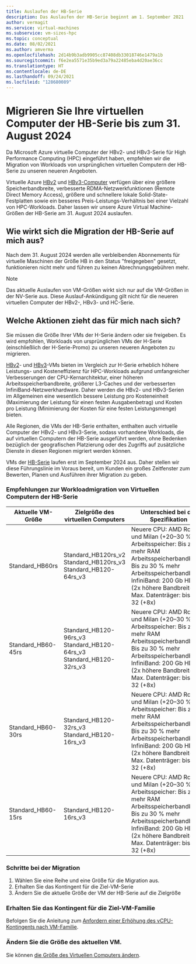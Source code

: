 ```yaml
---
title: Auslaufen der HB-Serie
description: Das Auslaufen der HB-Serie beginnt am 1. September 2021
author: vermagit
ms.service: virtual-machines
ms.subservice: vm-sizes-hpc
ms.topic: conceptual
ms.date: 08/02/2021
ms.author: amverma
ms.openlocfilehash: 2d14b9b3adb9905cc87408db33018746e1479a1b
ms.sourcegitcommit: f6e2ea5571e35b9ed3a79a22485eba4d20ae36cc
ms.translationtype: HT
ms.contentlocale: de-DE
ms.lasthandoff: 09/24/2021
ms.locfileid: "128680089"
---
```

# <a name="migrate-your-hb-series-virtual-machines-by-august-31-2024"></a>Migrieren Sie Ihre virtuellen Computer der HB-Serie bis zum 31. August 2024
Da Microsoft Azure virtuelle Computer der HBv2- und HBv3-Serie für High Performance Computing (HPC) eingeführt haben, empfehlen wir die Migration von Workloads von ursprünglichen virtuellen Computern der HB-Serie zu unseren neueren Angeboten.  

Virtuelle Azure [HBv2](hbv2-series.md) und [HBv3-Computer](hbv3-series.md) verfügen über eine größere Speicherbandbreite, verbesserte RDMA-Netzwerkfunktionen (Remote Direct Memory Access), größere und schnellere lokale Solid-State-Festplatten sowie ein besseres Preis-Leistungs-Verhältnis bei einer Vielzahl von HPC-Workloads. Daher lassen wir unsere Azure Virtual Machine-Größen der HB-Serie am 31. August 2024 auslaufen.

## <a name="how-does-the-hb-series-migration-affect-me"></a>Wie wirkt sich die Migration der HB-Serie auf mich aus?  

Nach dem 31. August 2024 werden alle verbleibenden Abonnements für virtuelle Maschinen der Größe HB in den Status "freigegeben" gesetzt, funktionieren nicht mehr und führen zu keinen Abrechnungsgebühren mehr.  
> [!NOTE]
> Das aktuelle Auslaufen von VM-Größen wirkt sich nur auf die VM-Größen in der NV-Serie aus. Diese Auslauf-Ankündigung gilt nicht für die neueren virtuellen Computer der HBv2-, HBv3- und HC-Serie. 

## <a name="what-actions-should-i-take"></a>Welche Aktionen zieht das für mich nach sich?  

Sie müssen die Größe Ihrer VMs der H-Serie ändern oder sie freigeben. Es wird empfohlen, Workloads von ursprünglichen VMs der H-Serie (einschließlich der H-Serie-Promo) zu unseren neueren Angeboten zu migrieren.

[HBv2](hbv2-series.md)- und [HBv3](hbv3-series.md)-VMs bieten im Vergleich zur H-Serie erheblich höhere Leistungs- und Kosteneffizienz für HPC-Workloads aufgrund umfangreicher Verbesserungen der CPU-Kernarchitektur, einer höheren Arbeitsspeicherbandbreite, größerer L3-Caches und der verbesserten InfiniBand-Netzwerkhardware. Daher werden die HBv2- und HBv3-Serien im Allgemeinen eine wesentlich bessere Leistung pro Kosteneinheit (Maximierung der Leistung für einen festen Ausgabenbetrag) und Kosten pro Leistung (Minimierung der Kosten für eine festen Leistungsmenge) bieten.

Alle Regionen, die VMs der HB-Serie enthalten, enthalten auch virtuelle Computer der HBv2- und HBv3-Serie, sodass vorhandene Workloads, die auf virtuellen Computern der HB-Serie ausgeführt werden, ohne Bedenken bezüglich der geografischen Platzierung oder des Zugriffs auf zusätzliche Dienste in diesen Regionen migriert werden können. 

VMs der [HB-Serie](hb-series.md) laufen erst im September 2024 aus. Daher stellen wir diese Führungslinie im Voraus bereit, um Kunden ein großes Zeitfenster zum Bewerten, Planen und Ausführen ihrer Migration zu geben. 

### <a name="recommendations-for-workload-migration-from-hb-series-virtual-machines"></a>Empfehlungen zur Workloadmigration von Virtuellen Computern der HB-Serie 

| Aktuelle VM-Größe | Zielgröße des virtuellen Computers | Unterschied bei der Spezifikation  |
|---|---|---|
|Standard_HB60rs |Standard_HB120rs_v2 <br> Standard_HB120rs_v3 <br> Standard_HB120-64rs_v3 |Neuere CPU: AMD Rome und MiIan (+20–30 % IPC) <br> Arbeitsspeicher: Bis zu 2x mehr RAM  <br> Arbeitsspeicherbandbreite: Bis zu 30 % mehr Arbeitsspeicherbandbreite <br> InfiniBand: 200 Gb HDR (2x höhere Bandbreite) <br> Max. Datenträger: bis zu 32 (+8x) |
|Standard_HB60-45rs |Standard_HB120-96rs_v3 <br> Standard_HB120-64rs_v3 <br> Standard_HB120-32rs_v3 |Neuere CPU: AMD Rome und MiIan (+20–30 % IPC) <br> Arbeitsspeicher: Bis zu 2x mehr RAM  <br>  Arbeitsspeicherbandbreite: Bis zu 30 % mehr Arbeitsspeicherbandbreite <br> InfiniBand: 200 Gb HDR (2x höhere Bandbreite) <br> Max. Datenträger: bis zu 32 (+8x) |
|Standard_HB60-30rs |Standard_HB120-32rs_v3 <br> Standard_HB120-16rs_v3 |Neuere CPU: AMD Rome und MiIan (+20–30 % IPC) <br> Arbeitsspeicher: Bis zu 2x mehr RAM <br> Arbeitsspeicherbandbreite: Bis zu 30 % mehr Arbeitsspeicherbandbreite <br> InfiniBand: 200 Gb HDR (2x höhere Bandbreite) <br> Max. Datenträger: bis zu 32 (+8x) |
|Standard_HB60-15rs |Standard_HB120-16rs_v3 |Neuere CPU: AMD Rome und MiIan (+20–30 % IPC) <br> Arbeitsspeicher: Bis zu 2x mehr RAM <br> Arbeitsspeicherbandbreite: Bis zu 30 % mehr Arbeitsspeicherbandbreite <br> InfiniBand: 200 Gb HDR (2x höhere Bandbreite) <br> Max. Datenträger: bis zu 32 (+8x) |


### <a name="migration-steps"></a>Schritte bei der Migration 
1. Wählen Sie eine Reihe und eine Größe für die Migration aus. 
2. Erhalten Sie das Kontingent für die Ziel-VM-Serie 
3. Ändern Sie die aktuelle Größe der VM der HB-Serie auf die Zielgröße 


### <a name="get-quota-for-the-target-vm-family"></a>Erhalten Sie das Kontingent für die Ziel-VM-Familie 

Befolgen Sie die Anleitung zum [Anfordern einer Erhöhung des vCPU-Kontingents nach VM-Familie](../azure-portal/supportability/per-vm-quota-requests.md).


### <a name="resize-the-current-virtual-machine"></a>Ändern Sie die Größe des aktuellen VM.
Sie können [die Größe des Virtuellen Computers ändern](resize-vm.md).
